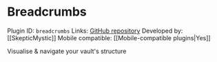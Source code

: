 # Breadcrumbs

Plugin ID: `breadcrumbs`
Links: [GitHub repository](https://github.com/SkepticMystic/breadcrumbs)
Developed by: [[SkepticMystic]]
Mobile compatible: [[Mobile-compatible plugins|Yes]]

Visualise & navigate your vault's structure
